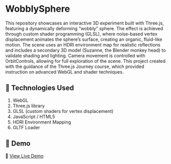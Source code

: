 # WobblySphere
This repository showcases an interactive 3D experiment built with Three.js, featuring a dynamically deforming “wobbly” sphere. The effect is achieved through custom shader programming (GLSL), where noise-based vertex displacement animates the sphere’s surface, creating an organic, fluid-like motion.
The scene uses an HDRI environment map for realistic reflections and includes a secondary 3D model (Suzanne, the Blender monkey head) to validate shading and lighting. Camera movement is controlled with OrbitControls, allowing for full exploration of the scene.
This project created with the guidance of the Three.js Journey course, which provided instruction on advanced WebGL and shader techniques.

## 🚀 Technologies Used
1. WebGL
1. Three.js library
1. GLSL (custom shaders for vertex displacement)
1. JavaScript / HTML5
1. HDRI Environment Mapping
1. GLTF Loader

## 🎥 Demo
🔵 [View Live Demo](https://anastasiyanikalayeva.github.io/WobblySphere/)